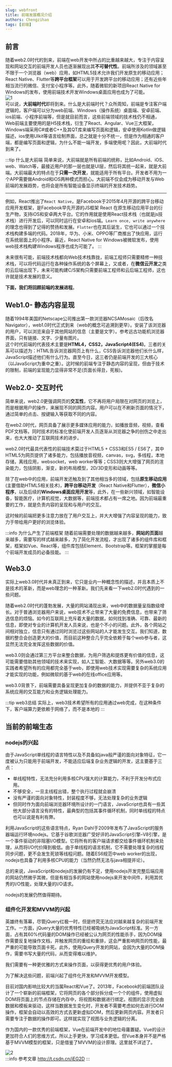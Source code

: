 ```yaml
---
slug: webfront
title: 前端发展概况介绍
authors: Chengzihan
tags: [前端]
---
```

## 前言

随着web2.0时代的到来，前端在web开发中所占的比重越来越大，专注于内容呈现和网站交互的前端开发人员也逐渐展现出其**不可替代性**。前端所涉及的领域甚至不限于一个浏览器（web）应用，如HTML5技术允许我们开发原生的移动应用；React Native、Flutter等**跨平台框架**可以用于开发跨平台的移动应用；还有近些年相当流行的微信、支付宝小程序等。此外，随着微软的新项目React Native for Windows的发布，使用前端技术开发Windows桌面应用也成为了可能。  
![1](https://jetzihan-img.oss-cn-beijing.aliyuncs.com/blog/20220715205433.png)  
可以说，**大前端时代**即将到来。什么是大前端时代？众所周知，前端是专注客户端逻辑的，客户端可以分为web前端、Windows（操作系统）桌面端、安卓前端、ios前端、小程序前端等，但是就目前而言，这些前端领域的技术栈仍不相通，Web前端主要使用的是H5技术栈，衍生了React、Angular、Vue三大框架，Windows端采用C#或者C++及其QT库来编写页面和逻辑，安卓使用Kotlin做逻辑描述，ios使用UIkit等语言绘制界面，总之就是十分不统一，但是作为相通的客户端，都是编写页面和逻辑，为什么不能一端开发，多端使用呢？因此，大前端时代到来了。  

:::tip 什么是大前端
简单来说，大前端就是所有前端的统称，比如Android、iOS、web、Watch等，最接近用户的那一层也就是UI层，然后将其统一起来，就是大前端。大前端最大的特点在于**只需一次开发**，就能适用于所有平台。开发者不用为一个APP需要做Android和iOS两种模式而担心。大前端不仅会成为移动开发与Web前端的发展趋势，也将会是所有智能设备显示终端的开发技术趋势。  
***
例如，React推出了`React Native`，是Facebook于2015年4月开源的跨平台移动应用开发框架，是Facebook早先开源的JS框架 React 在原生移动应用平台的衍生产物，支持iOS和安卓两大平台。它的作用就是使用React技术栈（也就是js技术栈）进行开发后，可以同时运行在安卓和ios端。`Learn once, write anywhere`的理念也得到了记得的赞扬和发展。`Flutter`也在其后诞生，它也可以通过一个技术栈构建多端的代码。2018年，华为、小米、OPPO等厂商推出了快应用，运行在系统层面上的小程序。最近，React Native for Windows被微软发布，使用web技术栈构建Windows程序也成为可能了。
:::

未来很有可能，前端技术栈都向Web技术栈靠拢，前端工程师只需要精修一种技术栈，可以将代码运行在各种操作系统的各个屏幕上，又或者，在**微信云开发**之类的云后端出现下，未来可能构建C/S架构只需要前端工程师和云后端工程师，这也许就是技术发展的意义。  

**下面，我们将回顾前端的发展进程**。  

## Web1.0- 静态内容呈现

随着1994年美国的Netscape公司推出第一款浏览器NCSAMosaic（后改名Navigator），web1.0时代正式到来（web的概念可追溯到更早）。安装了该浏览器的用户，可以浏览来自于其他网站的信息（主要是文字）。参考远古功能机浏览器界面，只有链接、文字、少量有图片。  
这个时代前端的代表技术主要是**HTML4，CSS2，JavaScript4(ES4)**。三者的关系可以描述为：HTML告诉浏览器网页上有什么，CSS告诉浏览器他们长什么样，JavaScript描述他们有什么行为。直至今日，这三者仍是前端开发的三大核心（以JavaScript为重中之重）。这时候的前端专注于静态内容的呈现，但由于技术的限制，前端的呈现能力显得非常不足(页面长得丑，死板)。  

## Web2.0- 交互时代

简单来说，web2.0更强调网页的**交互性**，它不再将用户局限在对网页的浏览上，而是根据用户的操作，来展现不同的网页内容。用户可以在不刷新页面的情况下，通过简单的点击、按键输入等获取不同的内容。  

在web2.0时代，网页具备了展示更多媒体应用的能力，如播放音频，视频，查看PDF文档等。同时技术的标准化使前端开发人员逐渐从浏览器之争的创伤之中走出来，也大大推动了互联网技术的进步。  

web2.0时代最具代表性的前端技术莫过于HTML5 + CSS3和ES5 / ES6了，其中HTML5为网页提供了诸多能力，包括播放音视频，canvas，svg，多线程，本地存储，离线应用，websocket，web worker等等；CSS3则大大增强了网页的渲染能力，包括阴影，渐变，新的布局模型，2D/3D变形和动画等等。  

除了在web中的应用，前端开发还触及到了其他相当多的领域，包括**原生移动应用**(主要借助HTML5相关技术)，**跨平台移动开发**（React Native和Flutter），**微信小程序**，以及后续的**Windows桌面应用开发**等，此外，在一些新兴领域，如智能设备，智能医疗，计算机视觉，大数据等，前端技术都占有一席之地。因为前端最重要的工作，就是负责内容的呈现和与用户的交互。  

这时候的前端把更多注意力放在了用户交互上，并大大增强了内容呈现的能力，致力于带给用户更好的浏览体验。  

:::info 为什么产生了前端框架
随着前端需要处理的数据越来越多，**网站的页面**越来越多，需要写的样式越来越多，为了简化开发流程，才出现了诸多的组件库和框架，框架如Vue、React等，组件库包括Element、Bootstrap等。框架的掌握是每个前端开发成员的必备技能。
:::

## Web3.0

实际上web3.0时代并未真正到来，它只是业内一种概念性的描述，并且本质上不是技术的革新，而是web理念的一种革新。我们先来看一下web2.0时代遇到的一些问题。  

随着web2.0时代的蓬勃发展，大量的网站涌现出来，web中的数据量呈指数级增长。对于普通浏览器用户来说，web技术不止带来了大量的免费信息，也带来了筛选信息的烦恼。如今的互联网上充斥着大量的数据，如何找到准确、可靠、最新的信息，即使对专业的计算机开发人员来说，也是个不小的问题。此外，各个网站之间相对独立，信息只有通过同时浏览过这些网站的人才能发生交互。我们知道，数据的整合会创造更大的价值，而目前这种整合几乎完全依赖于每个web参与者，这显然无法完全发挥这些数据的价值。  

web3.0则会通过第三方平台来整合数据，为用户筛选和提炼更有价值的信息，这可能需要借助其他领域的技术来实现，如人工智能、大数据等等。另外web3.0的实践者希望所有的应用都完全基于web，即使用web技术实现需要复杂的系统应用才能实现的功能，例如微软的基于web的在线office应用等。  

web3.0背景下，前端需要具备呈现更加复杂的数据的能力，并提供不亚于复杂的系统应用的交互能力和业务逻辑处理能力。  

:::tip web3总结
实际上，web3技术希望所有的应用通过web完成，在这种条件下，客户端算力更依赖于网络了，而不是本地的
:::

## 当前的前端生态

### nodejs的兴起

由于JavaScript单线程的语言特性以及不具备如java般严谨的面向对象特征，它一度被认为只能用于前端开发，不能适应后端复杂业务逻辑的开发，这主要基于三点：  

- 单线程特性，无法充分利用多核CPU强大的计算能力，不利于开发分布式应用。  
- 不够安全，一旦主线程出错，整个执行过程就会崩溃  
- 没有严谨的面向对象特性，封装程度不够，无法处理复杂的业务逻辑  
- 但同时作为面向前端浏览器环境所设计的一门语言，JavaScript也具有一些其他大部分语言没有的特性，最典型的包括其事件循环机制，同时单线程的特点也可以说是有利有弊。  

利用JavaScript的这些语言特点，Ryan Dahl于2009年发布了JavaScript的服务器端运行环境nodejs。它基于谷歌浏览器广受好评的JavaScript引擎–V8引擎，是一个事件驱动的非阻塞I/O模型。它将所有的客户端请求都交给事件循环机制来处理，从而将I/O代价降到极低。由于单线程的语言机制，它不需要处理复杂的线程同步问题，更不会发生死锁等线程问题。随着ES6规范中web worker的出现，nodejs也具备了利用多核CPU的能力（当然仍然无法与java相提并论）。  

总的来说，JavaScript和nodejs的发展仍有不足，使用nodejs开发完整后端应用的网站仍然微乎其微，但是有相当多的网站使用nodejs来开发中间件，利用其优秀的I/O性能，处理大量的I/O请求。  

nodejs的发展仍然值得期待。  

### 组件化开发和MVVM的兴起

英雄终有落幕，尽管jQuery红极一时，但是终究无法应对越来越复杂的前端开发工作。一方面，jQuery大量的优秀特性已经被吸纳为JavaScript标准。另一方面，占有其60%代码量的DOM操作已经被公认为网页的性能杀手，因为DOM操作需要反复地操作文档，并触发网页的重绘和重排，这会严重影响网页的性能，最严重的可能导致页面卡死。此外，使用jQuery开发的网站，会因为大量的DOM操作，需要书写大量的代码，从而变得难以维护。  

我们需要有一种更优雅的方式来操作页面，以获得更优秀的用户体验。  

为了解决这些问题，前端兴起了组件化开发和MVVM开发模型。  

目前对国内影响比较大的当属React和Vue了。2013年，Facebook的前端团队设计了一个崭新的前端框架，它将网页的各个部分拆分成一个个的组件，使用虚拟DOM将页面上的节点存储在内存中，将视图和数据进行绑定。视图的显示完全由数据和模板来驱动，这样当数据发生变化时，开发者不需要考虑如何去进行DOM操作，框架会自动以高效的方式去更新虚拟DOM，然后更新网页内容。开发者只需要专注于数据的操作即可。这样就实现了视图与业务逻辑的分离。  

作为国内的一款优秀的前端框架，Vue在前端开发中的地位毋庸置疑。Vue的设计更加符合人们的思维方式，所以上手更快，学习成本更低。但Vue本身并不是严格基于MVVM模型的框架，只是借鉴了MVVM的设计原理。这里就不详述了。  

![2](https://jetzihan-img.oss-cn-beijing.aliyuncs.com/blog/20220719135258.png)  
:::info 参考文章
<http://t.csdn.cn/iEG2D>
:::
